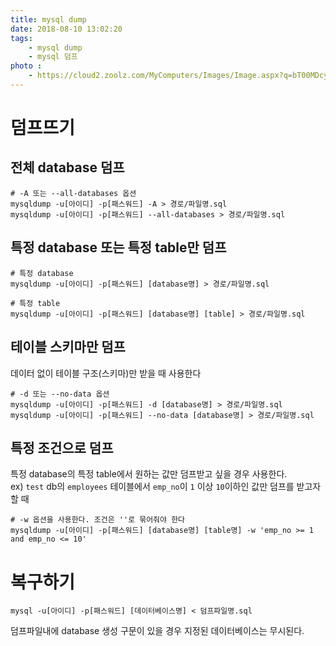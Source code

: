 ```yaml
---
title: mysql dump
date: 2018-08-10 13:02:20
tags:
    - mysql dump
    - mysql 덤프
photo :     
    - https://cloud2.zoolz.com/MyComputers/Images/Image.aspx?q=bT00MDcyNDcma2V5PTIwOTU2NzA4ODQmdHlwZT1sJno9MjIvMDQvMjAxOCAxMjo1Nw==
---
```


# 덤프뜨기

## 전체 database 덤프
```
# -A 또는 --all-databases 옵션
mysqldump -u[아이디] -p[패스워드] -A > 경로/파일명.sql
mysqldump -u[아이디] -p[패스워드] --all-databases > 경로/파일명.sql
```

## 특정 database 또는 특정 table만 덤프
```
# 특정 database
mysqldump -u[아이디] -p[패스워드] [database명] > 경로/파일명.sql

# 특정 table
mysqldump -u[아이디] -p[패스워드] [database명] [table] > 경로/파일명.sql
```

## 테이블 스키마만 덤프
데이터 없이 테이블 구조(스키마)만 받을 때 사용한다  

```
# -d 또는 --no-data 옵션
mysqldump -u[아이디] -p[패스워드] -d [database명] > 경로/파일명.sql
mysqldump -u[아이디] -p[패스워드] --no-data [database명] > 경로/파일명.sql
```

## 특정 조건으로 덤프
특정 database의 특정 table에서 원하는 값만 덤프받고 싶을 경우 사용한다.  
ex) `test` db의 `employees` 테이블에서 `emp_no`이 `1` 이상 `10`이하인 값만 덤프를 받고자 할 때  

```
# -w 옵션을 사용한다. 조건은 ''로 묶어줘야 한다
mysqldump -u[아이디] -p[패스워드] [database명] [table명] -w 'emp_no >= 1 and emp_no <= 10'
```

# 복구하기
```
mysql -u[아이디] -p[패스워드] [데이터베이스명] < 덤프파일명.sql
```

덤프파일내에 database 생성 구문이 있을 경우 지정된 데이터베이스는 무시된다.  

<!-- more -->